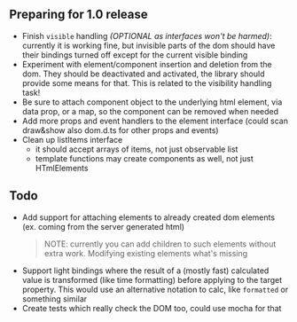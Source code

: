 ## Preparing for 1.0 release
- Finish `visible` handling _(OPTIONAL as interfaces won't be harmed)_: currently it is working fine, but invisible parts of the dom should have their bindings turned off
  except for the current visible binding
- Experiment with element/component insertion and deletion from the dom. They should be deactivated and activated, the library should provide
some means for that. This is related to the visibility handling task!
- Be sure to attach component object to the underlying html element, via data prop, or a map, so the component can be removed when needed
- Add more props and event handlers to the element interface (could scan draw&show also dom.d.ts for other props and events)
- Clean up listItems interface
  - it should accept arrays of items, not just observable list
  - template functions may create components as well, not just HTmlElements

## Todo
- Add support for attaching elements to already created dom elements (ex. coming from the server generated html)
  > NOTE: currently you can add children to such elements without extra work. Modifying existing elements what's missing 
- Support light bindings where the result of a (mostly fast) calculated value is transformed (like time formatting) before applying
  to the target property. This would use an alternative notation to calc, like `formatted` or something similar 
- Create tests which really check the DOM too, could use mocha for that